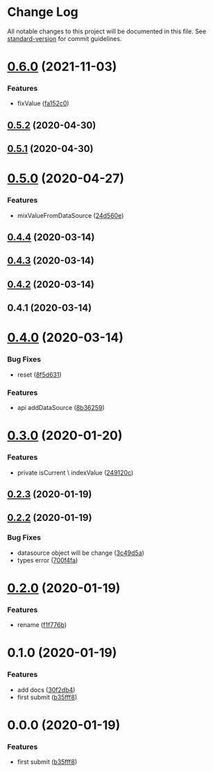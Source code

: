 # Change Log

All notable changes to this project will be documented in this file. See [standard-version](https://github.com/conventional-changelog/standard-version) for commit guidelines.

<a name="0.6.0"></a>
# [0.6.0](https://github.com/jincdream/selector/compare/v0.5.2...v0.6.0) (2021-11-03)


### Features

* fixValue ([fa152c0](https://github.com/jincdream/selector/commit/fa152c0))



<a name="0.5.2"></a>
## [0.5.2](https://github.com/jincdream/selector/compare/v0.5.1...v0.5.2) (2020-04-30)



<a name="0.5.1"></a>
## [0.5.1](https://github.com/jincdream/selector/compare/v0.5.0...v0.5.1) (2020-04-30)



<a name="0.5.0"></a>
# [0.5.0](https://github.com/jincdream/selector/compare/v0.4.4...v0.5.0) (2020-04-27)


### Features

* mixValueFromDataSource ([24d560e](https://github.com/jincdream/selector/commit/24d560e))



<a name="0.4.4"></a>
## [0.4.4](https://github.com/jincdream/selector/compare/v0.4.3...v0.4.4) (2020-03-14)



<a name="0.4.3"></a>
## [0.4.3](https://github.com/jincdream/selector/compare/v0.4.2...v0.4.3) (2020-03-14)



<a name="0.4.2"></a>
## [0.4.2](https://github.com/jincdream/selector/compare/v0.4.1...v0.4.2) (2020-03-14)



<a name="0.4.1"></a>
## 0.4.1 (2020-03-14)



<a name="0.4.0"></a>
# [0.4.0](https://github.com/jincdream/selector/compare/v0.2.3...v0.4.0) (2020-03-14)


### Bug Fixes

* reset ([8f5d631](https://github.com/jincdream/selector/commit/8f5d631))


### Features

* api addDataSource ([8b36259](https://github.com/jincdream/selector/commit/8b36259))



<a name="0.3.0"></a>
# [0.3.0](https://github.com/jincdream/selector/compare/v0.2.3...v0.3.0) (2020-01-20)


### Features

* private isCurrent \ indexValue ([249120c](https://github.com/jincdream/selector/commit/249120c))



<a name="0.2.3"></a>
## [0.2.3](https://github.com/jincdream/selector/compare/v0.2.2...v0.2.3) (2020-01-19)



<a name="0.2.2"></a>
## [0.2.2](https://github.com/jincdream/selector/compare/v0.2.0...v0.2.2) (2020-01-19)


### Bug Fixes

* datasource object will be change ([3c49d5a](https://github.com/jincdream/selector/commit/3c49d5a))
* types error ([700f4fa](https://github.com/jincdream/selector/commit/700f4fa))



<a name="0.2.0"></a>

# [0.2.0](https://github.com/jincdream/selector/compare/v0.1.0...v0.2.0) (2020-01-19)

### Features

- rename ([f1f776b](https://github.com/jincdream/selector/commit/f1f776b))

<a name="0.1.0"></a>

# 0.1.0 (2020-01-19)

### Features

- add docs ([30f2db4](https://github.com/jincdream/selector/commit/30f2db4))
- first submit ([b35fff8](https://github.com/jincdream/selector/commit/b35fff8))

# 0.0.0 (2020-01-19)

### Features

- first submit ([b35fff8](https://github.com/jincdream/selector/commit/b35fff8))
